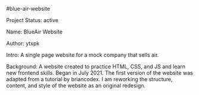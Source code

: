 #blue-air-website

Project Status: active

Name: BlueAir Website

Author: ytxpk

Intro: A single page website for a mock company that sells air. 

Background: A website created to practice HTML, CSS, and JS and learn new frontend skills. Began in July 2021. The first version of the website was adapted from a tutorial by briancodex. I am reworking the structure, content, and style of the website as an original redesign.